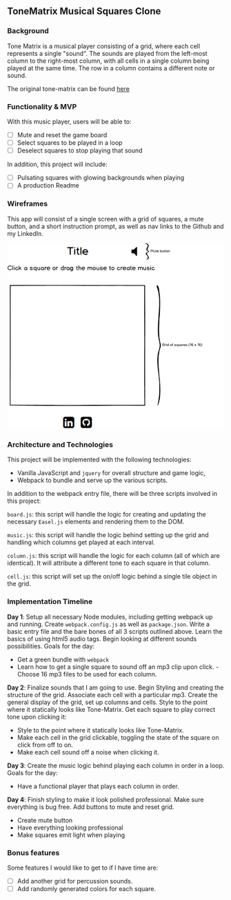 ## ToneMatrix Musical Squares Clone

### Background

Tone Matrix is a musical player consisting of a grid, where each cell represents a single "sound". The sounds are played from the left-most column to the right-most column, with all cells in a single column being played at the same time. The row in a column contains a different note or sound.  

The original tone-matrix can be found [here](http://tonematrix.audiotool.com/)

### Functionality & MVP  

With this music player, users will be able to:

- [ ] Mute and reset the game board
- [ ] Select squares to be played in a loop
- [ ] Deselect squares to stop playing that sound

In addition, this project will include:

- [ ] Pulsating squares with glowing backgrounds when playing
- [ ] A production Readme

### Wireframes

This app will consist of a single screen with a grid of squares, a mute button, and a short instruction prompt, as well as nav links to the Github and my LinkedIn.

![wireframe](./wireframe.png)

### Architecture and Technologies

This project will be implemented with the following technologies:

- Vanilla JavaScript and `jquery` for overall structure and game logic,
- Webpack to bundle and serve up the various scripts.

In addition to the webpack entry file, there will be three scripts involved in this project:

`board.js`: this script will handle the logic for creating and updating the necessary `Easel.js` elements and rendering them to the DOM.

`music.js`: this script will handle the logic behind setting up the grid and handling which columns get played at each interval.

`column.js`: this script will handle the logic for each column (all of which are identical). It will attribute a different tone to each square in that column.

`cell.js`: this script will set up the on/off logic behind a single tile object in the grid.

### Implementation Timeline

**Day 1**: Setup all necessary Node modules, including getting webpack up and running. Create `webpack.config.js` as well as `package.json`.  Write a basic entry file and the bare bones of all 3 scripts outlined above.  Learn the basics of using html5 audio tags. Begin looking at different sounds possibilities.  Goals for the day:

- Get a green bundle with `webpack`
- Learn how to get a single square to sound off an mp3 clip upon click.
-Choose 16 mp3 files to be used for each column.

**Day 2**: Finalize sounds that I am going to use. Begin Styling and creating the structure of the grid. Associate each cell with a particular mp3. Create the general display of the grid, set up columns and cells. Style to the point where it statically looks like Tone-Matrix. Get each square to play correct tone upon clicking it:

- Style to the point where it statically looks like Tone-Matrix.
- Make each cell in the grid clickable, toggling the state of the square on click from off to on.
- Make each cell sound off a noise when clicking it.

**Day 3**: Create the music logic behind playing each column in order in a loop. Goals for the day:

- Have a functional player that plays each column in order.


**Day 4**: Finish styling to make it look polished professional. Make sure everything is bug free. Add buttons to mute and reset grid.

- Create mute button
- Have everything looking professional
- Make squares emit light when playing


### Bonus features

Some features I would like to get to if I have time are:

- [ ] Add another grid for percussion sounds.
- [ ] Add randomly generated colors for each square. 
